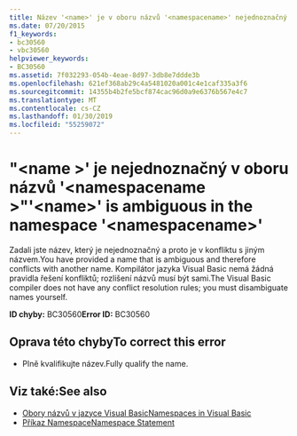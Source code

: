 ```yaml
---
title: Název '<name>' je v oboru názvů '<namespacename>' nejednoznačný.
ms.date: 07/20/2015
f1_keywords:
- bc30560
- vbc30560
helpviewer_keywords:
- BC30560
ms.assetid: 7f032293-054b-4eae-8d97-3db8e7ddde3b
ms.openlocfilehash: 621ef368ab29c4a5481020a001c4e1caf335a3f6
ms.sourcegitcommit: 14355b4b2fe5bcf874cac96d0a9e6376b567e4c7
ms.translationtype: MT
ms.contentlocale: cs-CZ
ms.lasthandoff: 01/30/2019
ms.locfileid: "55259072"
---
```

# <a name="name-is-ambiguous-in-the-namespace-namespacename"></a><span data-ttu-id="4ebec-102">"\<name >' je nejednoznačný v oboru názvů '\<namespacename >"</span><span class="sxs-lookup"><span data-stu-id="4ebec-102">'\<name>' is ambiguous in the namespace '\<namespacename>'</span></span>
<span data-ttu-id="4ebec-103">Zadali jste název, který je nejednoznačný a proto je v konfliktu s jiným názvem.</span><span class="sxs-lookup"><span data-stu-id="4ebec-103">You have provided a name that is ambiguous and therefore conflicts with another name.</span></span> <span data-ttu-id="4ebec-104">Kompilátor jazyka Visual Basic nemá žádná pravidla řešení konfliktů; rozlišení názvů musí být sami.</span><span class="sxs-lookup"><span data-stu-id="4ebec-104">The Visual Basic compiler does not have any conflict resolution rules; you must disambiguate names yourself.</span></span>  
  
 <span data-ttu-id="4ebec-105">**ID chyby:** BC30560</span><span class="sxs-lookup"><span data-stu-id="4ebec-105">**Error ID:** BC30560</span></span>  
  
## <a name="to-correct-this-error"></a><span data-ttu-id="4ebec-106">Oprava této chyby</span><span class="sxs-lookup"><span data-stu-id="4ebec-106">To correct this error</span></span>  
  
-   <span data-ttu-id="4ebec-107">Plně kvalifikujte název.</span><span class="sxs-lookup"><span data-stu-id="4ebec-107">Fully qualify the name.</span></span>  
  
## <a name="see-also"></a><span data-ttu-id="4ebec-108">Viz také:</span><span class="sxs-lookup"><span data-stu-id="4ebec-108">See also</span></span>
- [<span data-ttu-id="4ebec-109">Obory názvů v jazyce Visual Basic</span><span class="sxs-lookup"><span data-stu-id="4ebec-109">Namespaces in Visual Basic</span></span>](../../../visual-basic/programming-guide/program-structure/namespaces.md)
- [<span data-ttu-id="4ebec-110">Příkaz Namespace</span><span class="sxs-lookup"><span data-stu-id="4ebec-110">Namespace Statement</span></span>](../../../visual-basic/language-reference/statements/namespace-statement.md)
